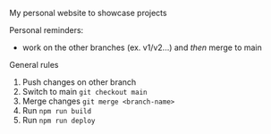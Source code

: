 My personal website to showcase projects

Personal reminders:
- work on the other branches (ex. v1/v2...) and *then* merge to main

General rules
1. Push changes on other branch
2. Switch to main `git checkout main`
3. Merge changes `git merge <branch-name>`
4. Run `npm run build`
5. Run `npm run deploy`